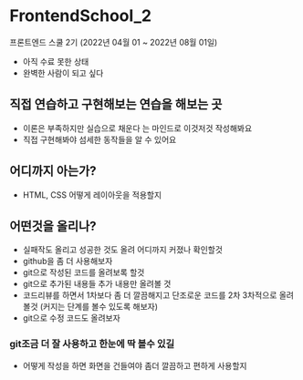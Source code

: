 # FrontendSchool_2
프론트엔드 스쿨 2기 (2022년 04월 01 ~ 2022년 08월 01일)

 - 아직 수료 못한 상태
 - 완벽한 사람이 되고 싶다

 직접 연습하고 구현해보는 연습을 해보는 곳
-----

  - 이론은 부족하지만 실습으로 채운다 는 마인드로 이것저것 작성해봐요
  - 직접 구현해봐야 섬세한 동작들을 알 수 있어요


## 어디까지 아는가?
  - HTML, CSS 어떻게 레이아웃을 적용할지 

## 어떤것을 올리나?
 -   실패작도 올리고 성공한 것도 올려 어디까지 커졌나 확인할것
 -   github을 좀 더 사용해보자
 -   git으로 작성된 코드를 올려보록 할것
 -   git으로 추가된 내용들 추가 내용만 올려볼 것
 -   코드리뷰를 하면서 1차보다 좀 더 깔끔해지고 단조로운 코드를 2차 3차적으로 올려볼것 (커지는 단계를 볼수 있도록 해보자)
 -   git으로 수정 코드도 올려보자


### git조금 더 잘 사용하고 한눈에 딱 볼수 있길
 * 어떻게 작성을 하면 화면을 건들여야 좀더 깔끔하고 편하게 사용할지
